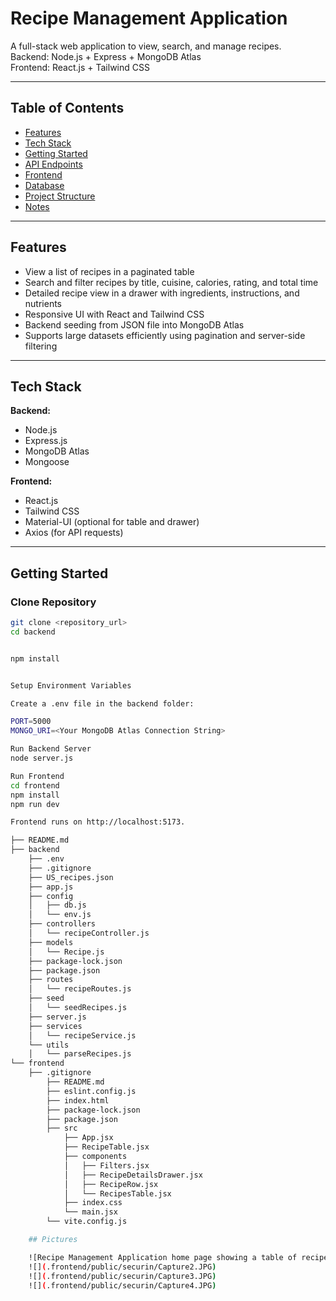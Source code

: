 # Recipe Management Application

A full-stack web application to view, search, and manage recipes.  
Backend: Node.js + Express + MongoDB Atlas  
Frontend: React.js + Tailwind CSS  

---

## Table of Contents

- [Features](#features)  
- [Tech Stack](#tech-stack)  
- [Getting Started](#getting-started)  
- [API Endpoints](#api-endpoints)  
- [Frontend](#frontend)  
- [Database](#database)  
- [Project Structure](#project-structure)  
- [Notes](#notes)

---

## Features

- View a list of recipes in a paginated table
- Search and filter recipes by title, cuisine, calories, rating, and total time
- Detailed recipe view in a drawer with ingredients, instructions, and nutrients
- Responsive UI with React and Tailwind CSS
- Backend seeding from JSON file into MongoDB Atlas
- Supports large datasets efficiently using pagination and server-side filtering

---

## Tech Stack

**Backend:**  
- Node.js  
- Express.js  
- MongoDB Atlas  
- Mongoose  

**Frontend:**  
- React.js  
- Tailwind CSS  
- Material-UI (optional for table and drawer)  
- Axios (for API requests)  

---

## Getting Started

### Clone Repository
```bash
git clone <repository_url>
cd backend


npm install


Setup Environment Variables

Create a .env file in the backend folder:

PORT=5000
MONGO_URI=<Your MongoDB Atlas Connection String>

Run Backend Server
node server.js

Run Frontend
cd frontend
npm install
npm run dev

Frontend runs on http://localhost:5173.

├── README.md
├── backend
    ├── .env
    ├── .gitignore
    ├── US_recipes.json
    ├── app.js
    ├── config
    │   ├── db.js
    │   └── env.js
    ├── controllers
    │   └── recipeController.js
    ├── models
    │   └── Recipe.js
    ├── package-lock.json
    ├── package.json
    ├── routes
    │   └── recipeRoutes.js
    ├── seed
    │   └── seedRecipes.js
    ├── server.js
    ├── services
    │   └── recipeService.js
    └── utils
    │   └── parseRecipes.js
└── frontend
    ├── .gitignore
        ├── README.md
        ├── eslint.config.js
        ├── index.html
        ├── package-lock.json
        ├── package.json
        ├── src
            ├── App.jsx
            ├── RecipeTable.jsx
            ├── components
            │   ├── Filters.jsx
            │   ├── RecipeDetailsDrawer.jsx
            │   ├── RecipeRow.jsx
            │   └── RecipesTable.jsx
            ├── index.css
            └── main.jsx
        └── vite.config.js

    ## Pictures

    ![Recipe Management Application home page showing a table of recipes with columns for title, cuisine, calories, rating, and total time. The interface includes a search bar and filter options above the table. The design uses a clean layout with light colors and clear typography. The overall tone is welcoming and organized. Visible text: Home, Recipes, Search, Filter, Calories, Rating, Total Time.](.frontend/public/securin/Capture1.JPG)
    ![](.frontend/public/securin/Capture2.JPG)
    ![](.frontend/public/securin/Capture3.JPG)
    ![](.frontend/public/securin/Capture4.JPG)
